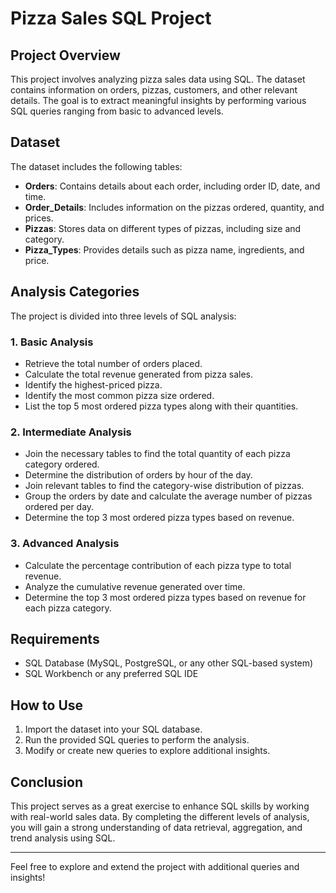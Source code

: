 # Pizza Sales SQL Project

## Project Overview
This project involves analyzing pizza sales data using SQL. The dataset contains information on orders, pizzas, customers, and other relevant details. The goal is to extract meaningful insights by performing various SQL queries ranging from basic to advanced levels.

## Dataset
The dataset includes the following tables:
- **Orders**: Contains details about each order, including order ID, date, and time.
- **Order_Details**: Includes information on the pizzas ordered, quantity, and prices.
- **Pizzas**: Stores data on different types of pizzas, including size and category.
- **Pizza_Types**: Provides details such as pizza name, ingredients, and price.

## Analysis Categories
The project is divided into three levels of SQL analysis:

### 1. Basic Analysis
- Retrieve the total number of orders placed.
- Calculate the total revenue generated from pizza sales.
- Identify the highest-priced pizza.
- Identify the most common pizza size ordered.
- List the top 5 most ordered pizza types along with their quantities.

### 2. Intermediate Analysis
- Join the necessary tables to find the total quantity of each pizza category ordered.
- Determine the distribution of orders by hour of the day.
- Join relevant tables to find the category-wise distribution of pizzas.
- Group the orders by date and calculate the average number of pizzas ordered per day.
- Determine the top 3 most ordered pizza types based on revenue.

### 3. Advanced Analysis
- Calculate the percentage contribution of each pizza type to total revenue.
- Analyze the cumulative revenue generated over time.
- Determine the top 3 most ordered pizza types based on revenue for each pizza category.

## Requirements
- SQL Database (MySQL, PostgreSQL, or any other SQL-based system)
- SQL Workbench or any preferred SQL IDE

## How to Use
1. Import the dataset into your SQL database.
2. Run the provided SQL queries to perform the analysis.
3. Modify or create new queries to explore additional insights.

## Conclusion
This project serves as a great exercise to enhance SQL skills by working with real-world sales data. By completing the different levels of analysis, you will gain a strong understanding of data retrieval, aggregation, and trend analysis using SQL.

---

Feel free to explore and extend the project with additional queries and insights!
